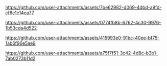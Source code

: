 


https://github.com/user-attachments/assets/7be62982-d069-4dbd-a9fd-cf6e1e14ea77



https://github.com/user-attachments/assets/0774fb8b-6762-4c30-9976-1b53cda4d522



https://github.com/user-attachments/assets/415993e0-91bc-40ee-bf75-1ab6f96e5ae9



https://github.com/user-attachments/assets/a75f7f51-3c42-4d8c-b3b1-7ab0273b11d2

